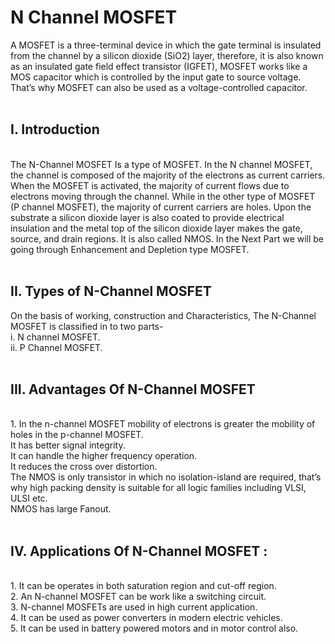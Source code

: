 # N Channel MOSFET
A MOSFET is a three-terminal device in which the gate terminal is insulated from the channel by a silicon dioxide (SiO2) layer, therefore, it is also known as an insulated gate field effect transistor (IGFET), MOSFET works like a MOS capacitor which is controlled by the input gate to source voltage. That’s why MOSFET can also be used as a voltage-controlled capacitor.
<br>
<br>
<H2>I. Introduction</H2>
<br>
The N-Channel MOSFET Is a type of MOSFET. In the N channel MOSFET, the channel is composed of the majority of the electrons as current carriers. When the MOSFET is activated, the majority of current flows due to electrons moving through the channel. While in the other type of MOSFET (P channel MOSFET), the majority of current carriers are holes. Upon the substrate a silicon dioxide layer is also coated to provide electrical insulation and the metal top of the silicon dioxide layer makes the gate, source, and drain regions. It is also called NMOS. In the Next Part we will be going through Enhancement and Depletion type MOSFET.
<br>
<br>
<h2>II. Types of N-Channel MOSFET</h2>
On the basis of working, construction and Characteristics, The N-Channel MOSFET is classified in to two parts-<br>
i. N channel MOSFET.<br>
ii. P Channel MOSFET.<br>
<BR>
<H2>III. Advantages Of N-Channel MOSFET</H2><BR>
1. In the n-channel MOSFET mobility of electrons is greater the mobility of holes in the p-channel MOSFET.<BR>
It has better signal integrity.<BR>
It can handle the higher frequency operation.<BR>
It reduces the cross over distortion.<BR>
The NMOS is only transistor in which no isolation-island are required, that’s why high packing density is suitable for all logic families including VLSI, ULSI etc.<BR>
NMOS has large Fanout.<BR>
<BR>
<H2>IV. Applications Of N-Channel MOSFET :</H2><BR>
1. It can be operates in both saturation region and cut-off region.<BR>
2. An N-channel MOSFET can be work like a switching circuit.<BR>
3. N-channel MOSFETs are used in high current application.<BR>
4. It can be used as power converters in modern electric vehicles.<BR>
5. It can be used in battery powered motors and in motor control also.<BR>


